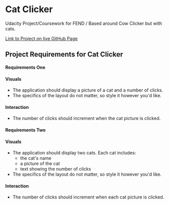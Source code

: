 # Cat Clicker

Udacity Project/Coursework for FEND / Based around Cow Clicker but with cats.

[Link to Project on live GitHub Page](https://foxystoat.github.io/cat-clicker/)

## Project Requirements for Cat Clicker

#### Requirements One

#### Visuals

* The application should display a picture of a cat and a number of clicks.
* The specifics of the layout do not matter, so style it however you'd like.

#### Interaction

* The number of clicks should increment when the cat picture is clicked.

#### Requirements Two

#### Visuals

* The application should display two cats. Each cat includes:
  - the cat's name
  - a picture of the cat
  - text showing the number of clicks
* The specifics of the layout do not matter, so style it however you'd like.

#### Interaction

* The number of clicks should increment when each cat picture is clicked.
